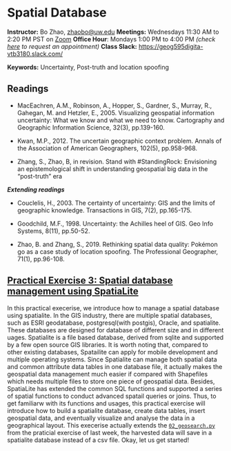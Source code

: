 # Spatial Database

**Instructor:** Bo Zhao, zhaobo@uw.edu
**Meetings:**  Wednesdays 11:30 AM to 2:20 PM PST on [Zoom](https://washington.zoom.us/j/98010412438)
**Office Hour**: Mondays 1:00 PM to 4:00 PM *(check [here](https://calendar.google.com/calendar/u/0/selfsched?sstoken=UUZvU2gxXzVlZnZpfGRlZmF1bHR8NzM4ODA5MzUyNjAxZDU2Y2ViNTZiMzk2ZmM0N2VmNzI) to request an appointment)*
**Class Slack:** https://geog595digita-vtb3180.slack.com/

**Keywords:** Uncertainty, Post-truth and location spoofing

## Readings

* MacEachren, A.M., Robinson, A., Hopper, S., Gardner, S., Murray, R., Gahegan, M. and Hetzler, E., 2005. Visualizing geospatial information uncertainty: What we know and what we need to know. Cartography and Geographic Information Science, 32(3), pp.139-160.

* Kwan, M.P., 2012. The uncertain geographic context problem. Annals of the Association of American Geographers, 102(5), pp.958-968.

* Zhang, S., Zhao, B, in revision. Stand with #StandingRock: Envisioning an epistemological shift in understanding geospatial big data in the “post-truth” era

***Extending readings***

* Couclelis, H., 2003. The certainty of uncertainty: GIS and the limits of geographic knowledge. Transactions in GIS, 7(2), pp.165-175.

* Goodchild, M.F., 1998. Uncertainty: the Achilles heel of GIS. Geo Info Systems, 8(11), pp.50-52.

* Zhao, B. and Zhang, S., 2019. Rethinking spatial data quality: Pokémon go as a case study of location spoofing. The Professional Geographer, 71(1), pp.96-108.


## [Practical Exercise 3: Spatial database management using SpatiaLite](pe.md)


In this practical execerise, we introduce how to manage a spatial database using spatialite. In the GIS industry, there are multiple spatial databases, such as ESRI geodatabase, postgresql(with postgis), Oracle, and spatialite. These databases are designed for database of different size and in different uages. Spatialite is a file based database, derived from sqlite and supported by a few open source GIS libraries. It is worth noting that, compared to other existing databases, Spatailite can apply for mobile development and multiple operating systems. Since Spatialite can manage both spatial data and common attribute data tables in one database file, it actually makes the geospatial data management much easier if compared with Shapefiles which needs multiple files to store one piece of geospatial data. Besides, SpatiaLite has extended the common SQL functions and supported a series of spatial functions to conduct advanced spatail queries or joins. Thus, to get familiarw with its functions and usages, this practical exercise will introduce how to build a spatialite database, create data tables, insert geospatial data, and eventually visualize and analyse the data in a geographical layout. This execerise actually extends the [`02_geosearch.py`](../03_bot/02_geosearch.py) from the praticial exercise of last week, the harvested data will save in a spatialite database instead of a csv file. Okay, let us get started!
